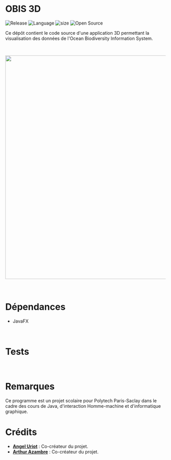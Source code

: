 # OBIS 3D

![Release](https://img.shields.io/badge/Release-v1.0-blueviolet)
![Language](https://img.shields.io/badge/Language-Java-ff9214)
![size](https://img.shields.io/badge/Size-4Ko-f12222)
![Open Source](https://badges.frapsoft.com/os/v2/open-source.svg?v=103)
<br/>

Ce dépôt contient le code source d'une application 3D permettant la visualisation des données de l'Ocean Biodiversity Information System.

<br/>

<p align="center">
	<img src="https://i.imgur.com/DzpWJEt.png" width="700">
</p>

<br/>

# Dépendances

* JavaFX

<br/>

# Tests

<br/>

# Remarques

Ce programme est un projet scolaire pour Polytech Paris-Saclay dans le cadre des cours de Java, d'interaction Homme-machine et d'informatique graphique.

# Crédits

* [**Angel Uriot**](https://github.com/angeluriot) : Co-créateur du projet.
* [**Arthur Azambre**]() : Co-créateur du projet.
